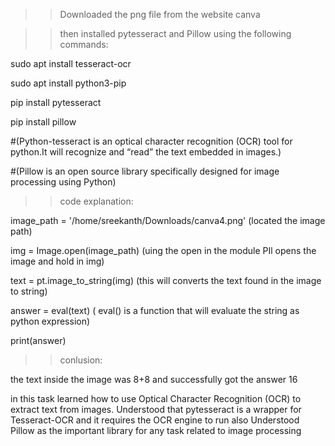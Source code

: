 >> Downloaded the png file from the website canva

>>then installed pytesseract and Pillow using the following commands:

sudo apt install tesseract-ocr 

sudo apt install python3-pip 

pip install pytesseract 

pip install pillow 

#(Python-tesseract is an optical character recognition (OCR) tool for python.It will recognize and “read” the text embedded in images.)

#(Pillow is an open source library specifically designed for image processing using  Python)

>>code explanation:

image_path = '/home/sreekanth/Downloads/canva4.png'  (located the image path)

img = Image.open(image_path)                         (uing the open in the module PIl opens the image and hold in img)

text = pt.image_to_string(img)                       (this will converts the text found in the image to string)

answer = eval(text)                                  ( eval() is a function that will evaluate the string as python expression)

print(answer)

>>conlusion:

the text inside the image was 8+8 and successfully got the answer 16

in this task learned how to use Optical Character Recognition (OCR) to extract text from images.
Understood that pytesseract is a wrapper for Tesseract-OCR and it requires the OCR engine to run
also Understood Pillow as the important library for any task related to image processing
